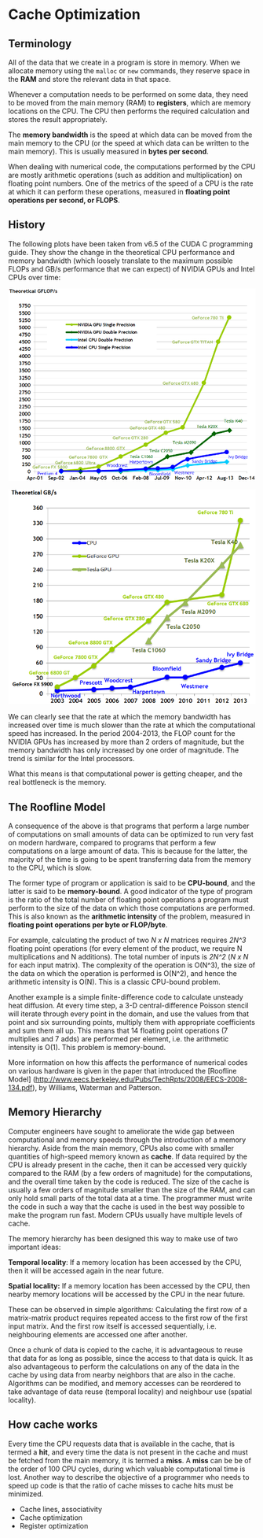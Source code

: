 # Cache Optimization

## Terminology

All of the data that we create in a program is store in memory. When we 
allocate memory using the `malloc` or `new` commands, they reserve space in the 
**RAM** and store the relevant data in that space.

Whenever a computation needs to be performed on some data, they need to be 
moved from the main memory (RAM) to **registers**, which are memory locations 
on the CPU. The CPU then performs the required calculation and stores the 
result appropriately.

The **memory bandwidth** is the speed at which data can be moved from the main
memory to the CPU (or the speed at which data can be written to the main 
memory). This is usually measured in **bytes per second**.
 
When dealing with numerical code, the computations performed by the CPU are 
mostly arithmetic operations (such as addition and multiplication) on floating
point numbers. One of the metrics of the speed of a CPU is the rate at which 
it can perform these operations, measured in **floating point operations per 
second, or FLOPS**.

## History

The following plots have been taken from v6.5 of the CUDA C programming guide. 
They show the change in the theoretical CPU performance and memory bandwidth 
(which loosely translate to the maximum possible FLOPs and GB/s performance 
that we can expect) of NVIDIA GPUs and Intel CPUs over time:

![image](./images/flops.png)

![image](./images/memory-bandwidth.png)

We can clearly see that the rate at which the memory bandwidth has increased 
over time is much slower than the rate at which the computational speed has 
increased. In the period 2004-2013, the FLOP count for the NVIDIA GPUs has 
increased by more than 2 orders of magnitude, but the memory bandwidth has only 
increased by one order of magnitude. The trend is similar for the Intel 
processors.

What this means is that computational power is getting cheaper, and the real 
bottleneck is the memory.

## The Roofline Model

A consequence of the above  is that programs that perform a large number of 
computations on small amounts of data can be optimized to run very fast on 
modern hardware, compared to programs that perform a few computations on a 
large amount of data. This is because for the latter, the majority of the time 
is going to be spent transferring data from the memory to the CPU, which is 
slow.

The former type of program or application is said to be **CPU-bound**, and the 
latter is said to be **memory-bound**. A good indicator of the type of program 
is the ratio of the total number of floating point operations a program must 
perform to the size of the data on which those computations are performed. This 
is also known as the **arithmetic intensity** of the problem, measured in 
**floating point operations per byte or FLOP/byte**.

For example, calculating the product of two *N x N* matrices requires *2N^3* 
floating point operations (for every element of the product, we require N 
multiplications and N additions). The total number of inputs is *2N^2* (*N x 
N* for each input matrix). The complexity of the operation is O(N^3), the size 
of the data on which the operation is performed is O(N^2), and hence the 
arithmetic intensity is O(N). This is a classic CPU-bound problem. 

Another example is a simple finite-difference code to calculate unsteady heat 
diffusion. At every time step, a 3-D central-difference Poisson stencil will 
iterate through every point in the domain, and use the values from that point 
and six surrounding points, multiply them with appropriate coefficients and sum 
them all up. This means that 14 floating point operations (7 multiplies and 7 
adds) are performed per element, i.e. the arithmetic intensity is O(1). This 
problem is memory-bound.

More information on how this affects the performance of numerical codes on 
various hardware is given in the paper that introduced the [Roofline Model]
(http://www.eecs.berkeley.edu/Pubs/TechRpts/2008/EECS-2008-134.pdf), by 
Williams, Waterman and Patterson.

## Memory Hierarchy

Computer engineers have sought to ameliorate the wide gap between computational 
and memory speeds through the introduction of a memory hierarchy. Aside from 
the main memory, CPUs also come with smaller quantities of high-speed memory 
known as **cache**. If data required by the CPU is already present in the 
cache, then it can be accessed very quickly compared to the RAM (by a few orders
of magnitude) for the computations, and the overall time taken by the code is 
reduced. The size of the cache is usually a few orders of magnitude smaller 
than the size of the RAM, and can only hold small parts of the total data at a 
time. The programmer must write the code in such a way that the cache is used 
in the best way possible to make the program run fast. Modern CPUs usually have 
multiple levels of cache.

The memory hierarchy has been designed this way to make use of two important 
ideas:

**Temporal locality**: If a memory location has been accessed by the CPU, then 
it will be accessed again in the near future.

**Spatial locality:** If a memory location has been accessed by the CPU, then 
nearby memory locations will be accessed by the CPU in the near future.

These can be observed in simple algorithms: Calculating the first row of a 
matrix-matrix product requires repeated access to the first row of the first 
input matrix. And the first row itself is accessed sequentially, i.e. 
neighbouring elements are accessed one after another.

Once a chunk of data is copied to the cache, it is advantageous to reuse that 
data for as long as possible, since the access to that data is quick. It as also 
advantageous to perform the calculations on any of the data in the cache by 
using data from nearby neighbors that are also in the cache. Algorithms can be 
modified, and memory accesses can be reordered to take advantage of data reuse 
(temporal locality) and neighbour use (spatial locality).

## How cache works

Every time the CPU requests data that is available in the cache, that is termed
a **hit**, and every time the data is not present in the cache and must be 
fetched from the main memory, it is termed a **miss**. A **miss** can be be of 
the order of 100 CPU cycles, during which valuable computational time is lost. 
Another way to describe the objective of a programmer who needs to speed up 
code is that the ratio of cache misses to cache hits must be minimized.

* Cache lines, associativity
* Cache optimization
* Register optimization	